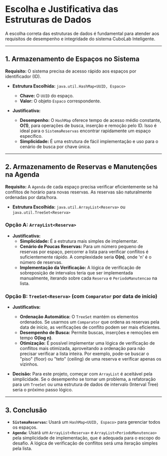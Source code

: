 # Escolha e Justificativa das Estruturas de Dados

A escolha correta das estruturas de dados é fundamental para atender aos requisitos de desempenho e integridade do sistema CuboLab Inteligente.

---

## 1. Armazenamento de Espaços no Sistema

**Requisito:** O sistema precisa de acesso rápido aos espaços por identificador (ID).

- **Estrutura Escolhida:** `java.util.HashMap<UUID, Espaco>`
  - **Chave:** O `UUID` do espaço.
  - **Valor:** O objeto `Espaco` correspondente.

- **Justificativa:**
  - **Desempenho:** O `HashMap` oferece tempo de acesso médio constante, **O(1)**, para operações de busca, inserção e remoção pelo ID. Isso é ideal para o `SistemaReservas` encontrar rapidamente um espaço específico.
  - **Simplicidade:** É uma estrutura de fácil implementação e uso para o cenário de busca por chave única.

---

## 2. Armazenamento de Reservas e Manutenções na Agenda

**Requisito:** A `Agenda` de cada espaço precisa verificar eficientemente se há conflitos de horário para novas reservas. As reservas são naturalmente ordenadas por data/hora.

- **Estrutura Escolhida:** `java.util.ArrayList<Reserva>` ou `java.util.TreeSet<Reserva>`

### Opção A: `ArrayList<Reserva>`
- **Justificativa:**
  - **Simplicidade:** É a estrutura mais simples de implementar.
  - **Cenário de Poucas Reservas:** Para um número pequeno de reservas por espaço, percorrer a lista para verificar conflitos é suficientemente rápido. A complexidade seria **O(n)**, onde 'n' é o número de reservas.
  - **Implementação da Verificação:** A lógica de verificação de sobreposição de intervalos teria que ser implementada manualmente, iterando sobre cada `Reserva` e `PeriodoManutencao` na lista.

### Opção B: `TreeSet<Reserva>` (com `Comparator` por data de início)
- **Justificativa:**
  - **Ordenação Automática:** O `TreeSet` mantém os elementos ordenados. Se usarmos um `Comparator` que ordena as reservas pela data de início, as verificações de conflito podem ser mais eficientes.
  - **Desempenho de Busca:** Permite buscas, inserções e remoções em tempo **O(log n)**.
  - **Otimização:** É possível implementar uma lógica de verificação de conflitos mais otimizada, aproveitando a ordenação para não precisar verificar a lista inteira. Por exemplo, pode-se buscar o "piso" (floor) ou "teto" (ceiling) de uma reserva e verificar apenas os vizinhos.

- **Decisão:** Para este projeto, começar com `ArrayList` é aceitável pela simplicidade. Se o desempenho se tornar um problema, a refatoração para um `TreeSet` ou uma estrutura de dados de intervalo (Interval Tree) seria o próximo passo lógico.

---

## 3. Conclusão

- **`SistemaReservas`:** Usará um `HashMap<UUID, Espaco>` para gerenciar todos os espaços.
- **`Agenda`:** Usará um `ArrayList<Reserva>` e `ArrayList<PeriodoManutencao>` pela simplicidade de implementação, que é adequada para o escopo do desafio. A lógica de verificação de conflitos será uma iteração simples pela lista.
